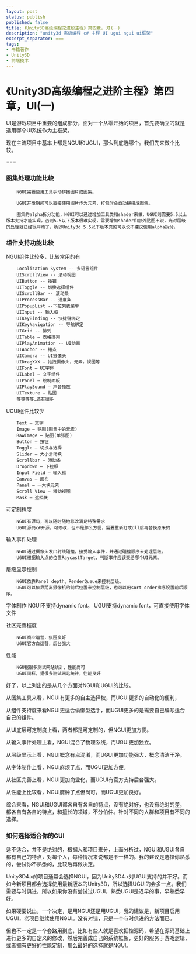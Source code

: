 ```yaml
---
layout: post
status: publish
published: false
title: 《Unity3D高级编程之进阶主程》第四章，UI(一)
description: "unity3d 高级编程 c# 主程 UI ugui ngui ui框架"
excerpt_separator: ===
tags:
- 书籍著作
- Unity3D
- 前端技术
---
```


# 《Unity3D高级编程之进阶主程》第四章，UI(一)


UI是游戏项目中重要的组成部分，面对一个从零开始的项目，首先要确立的就是选用哪个UI系统作为主框架。

现在主流项目中基本上都是NGUI和UGUI，那么到底选哪个。我们先来做个比较。

===

### 图集处理功能比较

		NGUI需要使用工具手动拼接图片成图集。

		UGUI开发期间可以直接使用图片作为元素，打包时会自动拼接成图集。

		图集的alpha拆分功能，NGUI可以通过增加工具类和shader来做，UGUI则需要5.5以上版本支持才能实现，否则5.5以下版本很难实现，需要增加shader和额外贴图不说，光对层级的处理就已经很麻烦了，所以Unity3d 5.5以下版本真的可以说不建议使用alpha拆分。

### 组件支持功能比较

NGUI组件比较多，比较常用的有

		Localization System -- 多语言组件
		UIScrollView -- 滚动视图
		UIButton -- 按钮
		UIToggle -- 切换选择组件
		UIScrollBar -- 滚动条
		UIProcessBar -- 进度条
		UIPopupList --下拉列表菜单
		UIInput -- 输入框
		UIKeyBinding -- 快捷键绑定
		UIKeyNavigation -- 导航绑定
		UIGrid -- 排列
		UITable – 表格排列
		UIPlayAnimation -- UI动画
		UIAnchor -- 锚点
		UICamera -- UI摄像头
		UIDragXXX – 拖拽摄像头，元素，视图等
		UIFont – UI字体
		UILabel – 文字组件
		UIPanel – 绘制面板
		UIPlaySound – 声音播放
		UITexture – 贴图
		等等等等…还有很多

UGUI组件比较少

		Text – 文字
		Image – 贴图(图集中的元素)
		RawImage – 贴图(单张图)
		Button – 按钮
		Toggle – 切换与选择
		Slider – 大小滑动块
		Scrollbar – 滑动条
		Dropdown – 下拉框
		Input Field – 输入框
		Canvas – 画布
		Panel – 一大块元素
		Scroll View – 滑动视图
		Mask – 遮挡块

可定制程度

		NGUI有源码，可以随时随地修改满足特殊需求
		UGUI源码c#开源，可修改，但不是那么方便，需要重新打成dll后再替换原来的

输入事件处理

		NGUI通过摄像头发出射线碰撞，接受输入事件，并通过碰撞顺序来处理层级。
		UGUI根据输入点的位置RaycastTarget，判断事件应该交给哪个UI元素。

层级显示控制

		NGUI依靠Panel depth、RenderQueue来控制层级。
		UGUI可以依靠距离摄像机的前后位置来控制层级，也可以用sort order排序设置前后顺序。

字体制作
		NGUI不支持dynamic font。
		UGUI支持dynamic font，可直接使用字体文件

社区完善程度

		NGUI商业运营，氛围良好
		UGUI官方自运营，后台强大

性能

		NGU据很多测试网站统计，性能尚可
		UGUI同样，据很多测试网站统计，性能良好

好了，以上列出的是从几个方面对NGUI和UGUI的比较。

从图集工具来看，NGUI有更多的自主选择权，而UGUI更多的自动化的便利，

从组件支持度来看NGUI更适合偷懒型选手，而UGUI更多的是需要自己编写适合自己的组件。

从UI底层可定制度上看，两者都是可定制的，但NGUI更加方便。

从输入事件处理上看，NGUI混合了物理系统，而UGUI更加独立。

从层级显示上看，NGUI概念有点混淆，而UGUI更加功能强大，概念清洁干净。

从字体制作上看，NGUI麻烦了点，而UGUI更加方便。

从社区完善上看，NGUI更加商业化，而UGUI有官方支持后台强大。

从性能上比较看，NGUI臃肿了点但尚可，而UGUI更加良好。

综合来看，NGUI和UGUI都各自有各自的特点，没有绝对好，也没有绝对的差，都各自有各自的特点，和擅长的领域，不分伯仲。针对不同的人群和项目有不同的选择。

### 如何选择适合你的GUI

适不适合，并不是绝对的，根据人和项目来分，上面分析过，NGUI和UGUI各自都有自己的特点，对每个人，每种情况来说都是不一样的。我的建议是选择你熟悉的，尝试你不熟悉的，比较后再做决定。

Unity3D4.x的项目通常会选择NGUI，因为Unity3D4.x对UGUI支持的并不好。而如今新项目都会选择使用最新版本的Unity3D，所以选择UGUI的会多一点。我们需要与时俱进，所以如果你没有尝试过UGUI，熟悉UGUI是迟早的事，早熟悉早好。

如果硬要说出，一个决定，是用NGUI还是用UGUI，我的建议是，新项目启用UGUI，老项目继续使用NGUI。没有对错，只是一个与时俱进的方法而已。

但也不一定是一个套路用到底，比如有些人就是喜欢把控源码，希望在源码基础上进行更多的自定义的修改，然后完善成自己的系统框架，更好的服务于游戏逻辑，或者拥有更好的性能定制，那么最好的选择就是NGUI。



